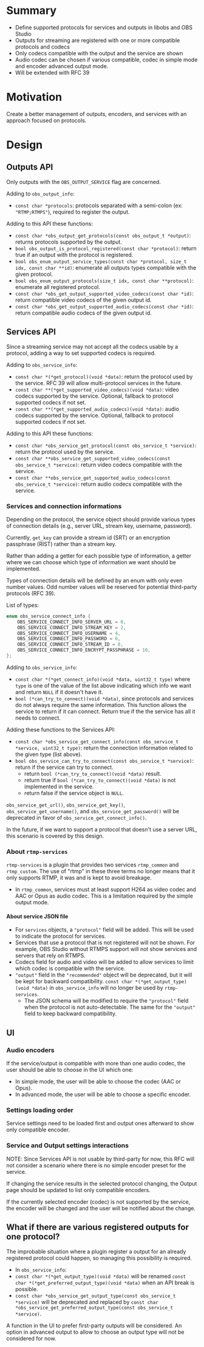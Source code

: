 # Summary
- Define supported protocols for services and outputs in libobs and OBS Studio
- Outputs for streaming are registered with one or more compatible protocols and codecs
- Only codecs compatible with the output and the service are shown
- Audio codec can be chosen if various compatible, codec in simple mode and encoder advanced output mode.
- Will be extended with RFC 39

# Motivation
Create a better management of outputs, encoders, and services with an approach focused on protocols.

# Design

## Outputs API
Only outputs with the `OBS_OUTPUT_SERVICE` flag are concerned.

Adding to `obs_output_info`:
- `const char *protocols`: protocols separated with a semi-colon (ex: `"RTMP;RTMPS"`), required to register the output.

Adding to this API these functions:
- `const char *obs_output_get_protocols(const obs_output_t *output)`: returns protocols supported by the output.
- `bool obs_output_is_protocol_registered(const char *protocol)`: return true if an output with the protocol is registered.
- `bool obs_enum_output_service_types(const char *protocol, size_t idx, const char **id)`: enumerate all outputs types compatible with the given protocol.
- `bool obs_enum_output_protocols(size_t idx, const char **protocol)`: enumerate all registered protocol.
- `const char *obs_get_output_supported_video_codecs(const char *id)`: return compatible video codecs of the given output id.
- `const char *obs_get_output_supported_audio_codecs(const char *id)`: return compatible audio codecs of the given output id.

## Services API
Since a streaming service may not accept all the codecs usable by a protocol, adding a way to set supported codecs is required.

Adding to `obs_service_info`:
- `const char *(*get_protocol)(void *data)`: return the protocol used by the service. RFC 39 will allow multi-protocol services in the future.
- `const char **(*get_supported_video_codecs)(void *data)`: video codecs supported by the service. Optional, fallback to protocol supported codecs if not set.
- `const char **(*get_supported_audio_codecs)(void *data)`: audio codecs supported by the service. Optional, fallback to protocol supported codecs if not set.

Adding to this API these functions:
- `const char *obs_service_get_protocol(const obs_service_t *service)`: return the protocol used by the service.
- `const char **obs_service_get_supported_video_codecs(const obs_service_t *service)`: return video codecs compatible with the service.
- `const char **obs_service_get_supported_audio_codecs(const obs_service_t *service)`: return audio codecs compatible with the service.

### Services and connection informations

Depending on the protocol, the service object should provide various types of connection details (e.g., server URL, stream key, username, password).

Currently, `get_key` can provide a stream id (SRT) or an encryption passphrase (RIST) rather than a stream key.

Rather than adding a getter for each possible type of information, a getter where we can choose which type of information we want should be implemented.

Types of connection details will be defined by an enum with only even number values. Odd number values will be reserved for potential third-party protocols (RFC 39).

List of types:
```c
enum obs_service_connect_info {
	OBS_SERVICE_CONNECT_INFO_SERVER_URL = 0,
	OBS_SERVICE_CONNECT_INFO_STREAM_KEY = 2,
	OBS_SERVICE_CONNECT_INFO_USERNAME = 4,
	OBS_SERVICE_CONNECT_INFO_PASSWORD = 6,
	OBS_SERVICE_CONNECT_INFO_STREAM_ID = 8,
	OBS_SERVICE_CONNECT_INFO_ENCRYPT_PASSPHRASE = 10,
};
```

Adding to `obs_service_info`:
- `const char *(*get_connect_info)(void *data, uint32_t type)` where `type` is one of the value of the list above indicating which info we want and return `NULL` if it doesn't have it.
- `bool (*can_try_to_connect)(void *data)`, since protocols and services do not always require the same information. This function allows the service to return if it can connect. Return true if the the service has all it needs to connect.

Adding these functions to the Services API:
- `const char *obs_service_get_connect_info(const obs_service_t *service, uint32_t type)`: return the connection information related to the given type (list above).
- `bool obs_service_can_try_to_connect(const obs_service_t *service)`: return if the service can try to connect.
  - return `bool (*can_try_to_connect)(void *data)` result.
  - return true if `bool (*can_try_to_connect)(void *data)` is not implemented in the service.
  - return false if the service object is `NULL`.

`obs_service_get_url()`, `obs_service_get_key()`, `obs_service_get_username()`, and `obs_service_get_password()` will be deprecated in favor of `obs_service_get_connect_info()`.

In the future, if we want to support a protocol that doesn't use a server URL, this scenario is covered by this design.

### About `rtmp-services`

`rtmp-services` is a plugin that provides two services `rtmp_common` and `rtmp_custom`. The use of "rtmp" in these three terms no longer means that it only supports RTMP, it was and is kept to avoid breakage.

- In `rtmp_common`, services must at least support H264 as video codec and AAC or Opus as audio codec. This is a limitation required by the simple output mode.

#### About service JSON file

- For `services` objects, a `"protocol"` field will be added. This will be used to indicate the protocol for services.
- Services that use a protocol that is not registered will not be shown. For example, OBS Studio without RTMPS support will not show services and servers that rely on RTMPS.
- Codecs field for audio and video will be added to allow services to limit which codec is compatible with the service.
- `"output"` field in the `"recommended"` object will be deprecated, but it will be kept for backward compatibility. `const char *(*get_output_type)(void *data)` in `obs_service_info` will no longer be used by `rtmp-services`.
  - The JSON schema will be modified to require the `"protocol"` field when the protocol is not auto-detectable. The same for the `"output"` field to keep backward compatibility.

## UI

### Audio encoders

If the service/output is compatible with more than one audio codec, the user should be able to choose in the UI which one:
- In simple mode, the user will be able to choose the codec (AAC or Opus).
- In advanced mode, the user will be able to choose a specific encoder.

### Settings loading order

Service settings need to be loaded first and output ones afterward to show only compatible encoder.

### Service and Output settings interactions

NOTE: Since Services API is not usable by third-party for now, this RFC will not consider a scenario where there is no simple encoder preset for the service.

If changing the service results in the selected protocol changing, the Output page should be updated to list only compatible encoders.

If the currently selected encoder (codec) is not supported by the service, the encoder will be changed and the user will be notified about the change.

## What if there are various registered outputs for one protocol?

The improbable situation where a plugin register a output for an already registered protocol could happen, so managing this possibility is required.

- In `obs_service_info`:
- `const char *(*get_output_type)(void *data)` will be renamed `const char *(*get_preferred_output_type)(void *data)` when an API break is possible.
- `const char *obs_service_get_output_type(const obs_service_t *service)` will be deprecated and replaced by `const char *obs_service_get_preferred_output_type(const obs_service_t *service)`.

A function in the UI to prefer first-party outputs will be considered.
An option in advanced output to allow to choose an output type will not be considered for now.